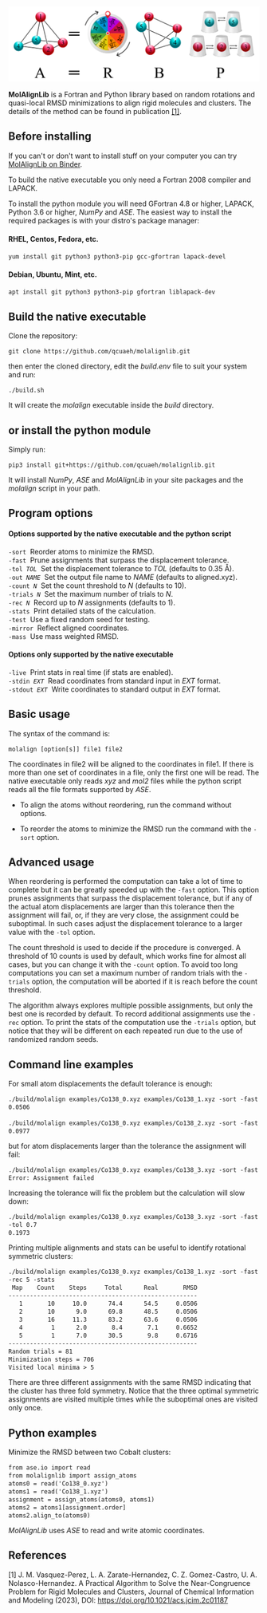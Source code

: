 ![graphical abstract](abstract.png) 

**MolAlignLib** is a Fortran and Python library based on random rotations and quasi-local
RMSD minimizations to align rigid molecules and clusters. The details of the method can be
found in publication [[1]](#1).

Before installing
-----------------

If you can't or don't want to install stuff on your computer you can try
[MolAlignLib on Binder](https://mybinder.org/v2/gh/qcuaeh/molalignlib.git/HEAD?labpath=examples/example1.ipynb).

To build the native executable you only need a Fortran 2008 compiler and LAPACK.

To install the python module you will need GFortran 4.8 or higher, LAPACK, Python 3.6 or
higher, *NumPy* and *ASE*. The easiest way to install the required packages is with your
distro's package manager:

#### RHEL, Centos, Fedora, etc.

    yum install git python3 python3-pip gcc-gfortran lapack-devel

#### Debian, Ubuntu, Mint, etc.

    apt install git python3 python3-pip gfortran liblapack-dev

Build the native executable
---------------------------

Clone the repository:

    git clone https://github.com/qcuaeh/molalignlib.git

then enter the cloned directory, edit the *build.env* file to suit your system and run:

    ./build.sh

It will create the *molalign* executable inside the *build* directory.

or install the python module
----------------------------

Simply run:

    pip3 install git+https://github.com/qcuaeh/molalignlib.git

It will install *NumPy*, *ASE* and *MolAlignLib* in your site packages and the *molalign* script in your path.

Program options
---------------

#### Options supported by the native executable and the python script

<code>-sort</code>&nbsp; Reorder atoms to minimize the RMSD.  
<code>-fast</code>&nbsp; Prune assignments that surpass the displacement tolerance.  
<code>-tol <em>TOL</em></code>&nbsp; Set the displacement tolerance to *TOL* (defaults to 0.35 Å).  
<code>-out <em>NAME</em></code>&nbsp; Set the output file name to *NAME* (defaults to aligned.xyz).  
<code>-count <em>N</em></code>&nbsp; Set the count threshold to *N* (defaults to 10).  
<code>-trials <em>N</em></code>&nbsp; Set the maximum number of trials to *N*.  
<code>-rec <em>N</em></code>&nbsp; Record up to *N* assignments (defaults to 1).  
<code>-stats</code>&nbsp; Print detailed stats of the calculation.  
<code>-test</code>&nbsp; Use a fixed random seed for testing.  
<code>-mirror</code>&nbsp; Reflect aligned coordinates.  
<code>-mass</code>&nbsp; Use mass weighted RMSD.  

#### Options only supported by the native executable

<code>-live</code>&nbsp; Print stats in real time (if stats are enabled).  
<code>-stdin <em>EXT</em></code>&nbsp; Read coordinates from standard input in *EXT* format.  
<code>-stdout <em>EXT</em></code>&nbsp; Write coordinates to standard output in *EXT* format.  

Basic usage
-----------

The syntax of the command is:

    molalign [option[s]] file1 file2

The coordinates in file2 will be aligned to the coordinates in file1. If there is
more than one set of coordinates in a file, only the first one will be read. The native
executable only reads *xyz* and *mol2* files while the python script reads all the file
formats supported by *ASE*.

* To align the atoms without reordering, run the command without options.

* To reorder the atoms to minimize the RMSD run the command with the `-sort` option.

Advanced usage
--------------

When reordering is performed the computation can take a lot of time to complete but it
can be greatly speeded up with the `-fast` option. This option prunes assignments that
surpass the displacement tolerance, but if any of the actual atom displacements are larger
than this tolerance then the assignment will fail, or, if they are very close, the
assignment could be suboptimal. In such cases adjust the displacement tolerance to a larger value with the `-tol` option.

The count threshold is used to decide if the procedure is converged. A threshold of 10 
counts is used by default, which works fine for almost all cases, but you can change it
with the `-count` option. To avoid too long computations you can set a maximum number of
random trials with the `-trials` option, the computation will be aborted if it is reach
before the count threshold.

The algorithm always explores multiple possible assignments, but only the best one is
recorded by default. To record additional assignments use the `-rec` option. To print the
stats of the computation use the `-trials` option, but notice that they will be different
on each repeated run due to the use of randomized random seeds.

Command line examples
---------------------

For small atom displacements the default tolerance is enough:

    ./build/molalign examples/Co138_0.xyz examples/Co138_1.xyz -sort -fast
    0.0506
    
    ./build/molalign examples/Co138_0.xyz examples/Co138_2.xyz -sort -fast
    0.0977

but for atom displacements larger than the tolerance the assignment will fail:

    ./build/molalign examples/Co138_0.xyz examples/Co138_3.xyz -sort -fast
    Error: Assignment failed

Increasing the tolerance will fix the problem but the calculation will slow down:

    ./build/molalign examples/Co138_0.xyz examples/Co138_3.xyz -sort -fast -tol 0.7
    0.1973

Printing multiple alignments and stats can be useful to identify rotational symmetric clusters:

    ./build/molalign examples/Co138_0.xyz examples/Co138_1.xyz -sort -fast -rec 5 -stats
     Map    Count    Steps     Total      Real       RMSD
    -----------------------------------------------------
       1       10     10.0      74.4      54.5     0.0506
       2       10      9.0      69.8      48.5     0.0506
       3       16     11.3      83.2      63.6     0.0506
       4        1      2.0       8.4       7.1     0.6652
       5        1      7.0      30.5       9.8     0.6716
    -----------------------------------------------------
    Random trials = 81
    Minimization steps = 706
    Visited local minima > 5

There are three different assignments with the same RMSD indicating that the cluster
has three fold symmetry. Notice that the three optimal symmetric assignments are visited
multiple times while the suboptimal ones are visited only once.

Python examples
---------------

Minimize the RMSD between two Cobalt clusters:

    from ase.io import read
    from molalignlib import assign_atoms
    atoms0 = read('Co138_0.xyz')
    atoms1 = read('Co138_1.xyz')
    assignment = assign_atoms(atoms0, atoms1)
    atoms2 = atoms1[assignment.order]
    atoms2.align_to(atoms0)

*MolAlignLib* uses *ASE* to read and write atomic coordinates.

References
----------

<a id="1">[1]</a>
J. M. Vasquez-Perez, L. A. Zarate-Hernandez, C. Z. Gomez-Castro, U. A. Nolasco-Hernandez.
A Practical Algorithm to Solve the Near-Congruence Problem for Rigid Molecules and Clusters,
Journal of Chemical Information and Modeling (2023), DOI: <https://doi.org/10.1021/acs.jcim.2c01187>
